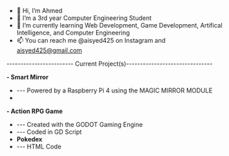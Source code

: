 - 👋 Hi, I’m Ahmed
- 👀 I’m a 3rd year Computer Engineering Student
- 🌱 I’m currently learning Web Development, Game Development, Artifical Intelligence, and Computer Engineering
- 📫 You can reach me @aisyed425 on Instagram and aisyed425@gmail.com

------------------------ Current Project(s)-------------------------------

**- Smart Mirror**
-  --- Powered by a Raspberry Pi 4 using the MAGIC MIRROR MODULE
-  
**- Action RPG Game**
-  --- Created with the GODOT Gaming Engine
-  --- Coded in GD Script
- **Pokedex**
- --- HTML Code
<!---
aisyed425/aisyed425 is a ✨ special ✨ repository because its `README.md` (this file) appears on your GitHub profile.
You can click the Preview link to take a look at your changes.
--->
